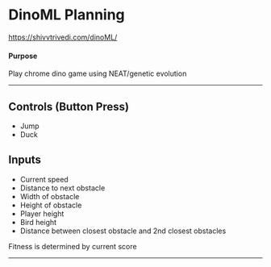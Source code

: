 # DinoML Planning
https://shivvtrivedi.com/dinoML/
#### Purpose
Play chrome dino game using NEAT/genetic evolution

--- 

## Controls (Button Press)
- Jump
- Duck

## Inputs
- Current speed
- Distance to next obstacle
- Width of obstacle
- Height of obstacle
- Player height
- Bird height
- Distance between closest obstacle and 2nd closest obstacles

Fitness is determined by current score

-----